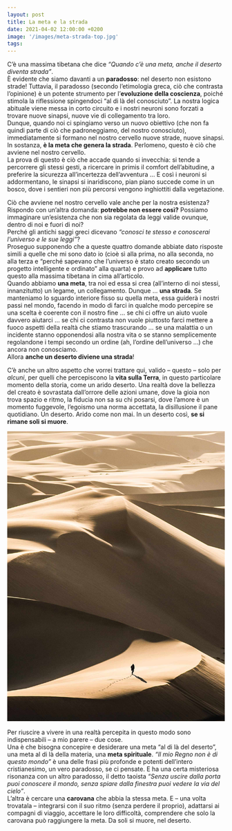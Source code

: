 ```yaml
---
layout: post
title: La meta e la strada
date: 2021-04-02 12:00:00 +0200
image: '/images/meta-strada-top.jpg'
tags:
---
```


C’è una massima tibetana che dice *“Quando c’è una meta, anche il deserto diventa strada”*. <br/>
È evidente che siamo davanti a un **paradosso**: nel deserto non esistono strade! Tuttavia, il paradosso (secondo l’etimologia greca, ciò che contrasta l’opinione) è un potente strumento per l’**evoluzione della coscienza**, poiché stimola la riflessione spingendoci “al di là del conosciuto”. La nostra logica abituale viene messa in corto circuito e i nostri neuroni sono forzati a trovare nuove sinapsi, nuove vie di collegamento tra loro. <br/>
Dunque, quando noi ci spingiamo verso un nuovo obiettivo (che non fa quindi parte di ciò che padroneggiamo, del nostro conosciuto), immediatamente si formano nel nostro cervello nuove strade, nuove sinapsi. In sostanza, **è la meta che genera la strada**. Perlomeno, questo è ciò che avviene nel nostro cervello. <br/>
La prova di questo è ciò che accade quando si invecchia: si tende a percorrere gli stessi gesti, a ricercare in primis il comfort dell’abitudine, a preferire la sicurezza all’incertezza dell’avventura … E così i neuroni si addormentano, le sinapsi si inaridiscono, pian piano succede come in un bosco, dove i sentieri non più percorsi vengono inghiottiti dalla vegetazione.

Ciò che avviene nel nostro cervello vale anche per la nostra esistenza? <br/>
Rispondo con un’altra domanda: **potrebbe non essere così?** Possiamo immaginare un’esistenza che non sia regolata da leggi valide ovunque, dentro di noi e fuori di noi? <br/>
Perché gli antichi saggi greci dicevano *“conosci te stesso e conoscerai l’universo e le sue leggi”*? <br/>
Proseguo supponendo che a queste quattro domande abbiate dato risposte simili a quelle che mi sono dato io (cioè sì alla prima, no alla seconda, no alla terza e “perché sapevano che l’universo è stato creato secondo un progetto intelligente e ordinato” alla quarta) e provo ad **applicare** tutto questo alla massima tibetana in cima all’articolo. <br/>
Quando abbiamo **una meta**, tra noi ed essa si crea (all’interno di noi stessi, innanzitutto) un legame, un collegamento. Dunque … **una strada**. Se manteniamo lo sguardo interiore fisso su quella meta, essa guiderà i nostri passi nel mondo, facendo in modo di farci in qualche modo percepire se una scelta è coerente con il nostro fine … se chi ci offre un aiuto vuole davvero aiutarci … se chi ci contrasta non vuole piuttosto farci mettere a fuoco aspetti della realtà che stiamo trascurando … se una malattia o un incidente stanno opponendosi alla nostra vita o se stanno semplicemente regolandone i tempi secondo un ordine (ah, l’ordine dell’universo …) che ancora non conosciamo. <br/>
Allora **anche un deserto diviene una strada**!

C’è anche un altro aspetto che vorrei trattare qui, valido – questo – solo per *alcuni*, per quelli che percepiscono la **vita sulla Terra**, in questo particolare momento della storia, come un arido deserto. Una realtà dove la bellezza del creato è sovrastata dall’orrore delle azioni umane, dove la gioia non trova spazio e ritmo, la fiducia non sa su chi posarsi, dove l’amore è un momento fuggevole, l’egoismo una norma accettata, la disillusione il pane quotidiano. Un deserto. Arido come non mai.
In un deserto così, **se si rimane soli si muore**.

![](/images/meta-strada-center.jpg)

Per riuscire a vivere in una realtà percepita in questo modo sono indispensabili – a mio parere – due cose. <br/>
Una è che bisogna concepire e desiderare una meta “al di là del deserto”, una meta al di là della materia, una **meta spirituale**. *“Il mio Regno non è di questo mondo”* è una delle frasi più profonde e potenti dell’intero cristianesimo, un vero paradosso, se ci pensate. E ha una certa misteriosa risonanza con un altro paradosso, il detto taoista *“Senza uscire dalla porta puoi conoscere il mondo, senza spiare dalla finestra puoi vedere la via del cielo”*. <br/>
L’altra è cercare una **carovana** che abbia la stessa meta. E – una volta trovatala – integrarsi con il suo ritmo (senza perdere il proprio), adattarsi ai compagni di viaggio, accettare le loro difficoltà, comprendere che solo la carovana può raggiungere la meta. Da soli si muore, nel deserto.



